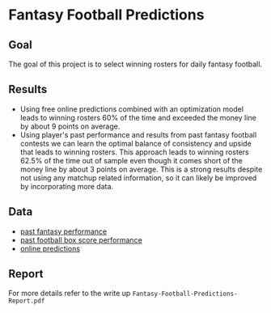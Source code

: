 # Fantasy Football Predictions

## Goal
The goal of this project is to select winning rosters for daily fantasy football.

## Results
* Using free online predictions combined with an optimization model leads to winning rosters 60% of the time and exceeded the money line by about 9 points on average. 
* Using player's past performance and results from past fantasy football contests we can learn the optimal balance of consistency and upside that leads to winning rosters. This approach leads to winning rosters 62.5% of the time out of sample even though it comes short of the money line by about 3 points on average. This is a strong results despite not using any matchup related information, so it can likely be improved by incorporating more data.

## Data
* [past fantasy performance](http://rotoguru.net/)
* [past football box score performance](https://www.advancedsportsanalytics.com/nfl-raw-data)
* [online predictions](https://fantasyfootballers.org/)

## Report
For more details refer to the write up `Fantasy-Football-Predictions-Report.pdf`
